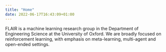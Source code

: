 ```yaml
---
title: "Home"
date: 2022-06-17T16:43:09+01:00
---
```


FLAIR is a machine learning research group in the Department of Engineering Science at the University of Oxford. We are broadly focused on reinforcement learning, with emphasis on meta-learning, multi-agent and open-ended settings.
